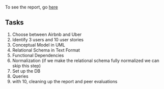 To see the report, go [here](https://docs.google.com/document/d/1EYCLA8-f75D0YoqK1JM6d2UmwhKMwss-p28zodZ2434/edit)

## Tasks

1. Choose between Airbnb and Uber
2. Identify 3 users and 10 user stories
3. Conceptual Model in UML
4. Relational Schema in Text Format
5. Functional Dependencies
6. Normalization (if we make the relational schema fully normalized we can skip this step)
7. Set up the DB
8. Queries
9. with 10, cleaning up the report and peer evaluations
